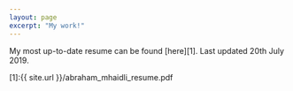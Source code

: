 ```yaml
---
layout: page
excerpt: "My work!"
---
```



My most up-to-date resume can be found [here][1]. 
Last updated 20th July 2019. 

[1]:{{ site.url }}/abraham_mhaidli_resume.pdf